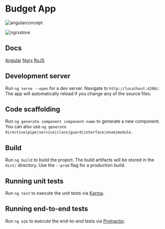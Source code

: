 # Budget App

![angularconcept](https://angular.io/generated/images/guide/architecture/overview2.png)

![ngrxstore](https://ngrx.io/generated/images/guide/store/state-management-lifecycle.png)

## Docs
[Angular](https://angular.io/)
[Ngrx](https://ngrx.io/)
[RxJS](https://rxjs-dev.firebaseapp.com/)

## Development server

Run `ng serve --open` for a dev server. Navigate to `http://localhost:4200/`. The app will automatically reload if you change any of the source files.

## Code scaffolding

Run `ng generate component component-name` to generate a new component. You can also use `ng generate directive|pipe|service|class|guard|interface|enum|module`.

## Build

Run `ng build` to build the project. The build artifacts will be stored in the `dist/` directory. Use the `--prod` flag for a production build.

## Running unit tests

Run `ng test` to execute the unit tests via [Karma](https://karma-runner.github.io).

## Running end-to-end tests

Run `ng e2e` to execute the end-to-end tests via [Protractor](http://www.protractortest.org/).

